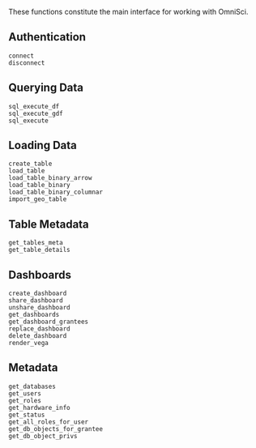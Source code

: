 These functions constitute the main interface for working with OmniSci.

## Authentication

```@docs
connect
disconnect
```

## Querying Data
```@docs
sql_execute_df
sql_execute_gdf
sql_execute
```

## Loading Data
```@docs
create_table
load_table
load_table_binary_arrow
load_table_binary
load_table_binary_columnar
import_geo_table
```

## Table Metadata
```@docs
get_tables_meta
get_table_details
```

## Dashboards
```@docs
create_dashboard
share_dashboard
unshare_dashboard
get_dashboards
get_dashboard_grantees
replace_dashboard
delete_dashboard
render_vega
```

## Metadata
```@docs
get_databases
get_users
get_roles
get_hardware_info
get_status
get_all_roles_for_user
get_db_objects_for_grantee
get_db_object_privs
```
